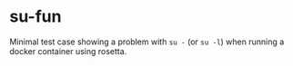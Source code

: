 # su-fun

Minimal test case showing a problem with `su -` (or `su -l`) when running a docker container using rosetta.
